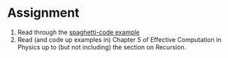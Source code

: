 # Assignment
1. Read through the [spaghetti-code example](https://github.com/leknox/Scientific-Python-Tutorials/blob/master/01%20NonPythonic%20Spaghetti.ipynb)
2. Read (and code up examples in) Chapter 5 of Effective Computation in Physics up to (but not including) the section on Recursion.

